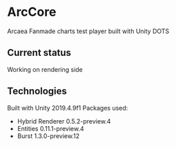 # ArcCore
Arcaea Fanmade charts test player built with Unity DOTS
## Current status
Working on rendering side
## Technologies
Built with Unity 2019.4.9f1
Packages used:
 - Hybrid Renderer 0.5.2-preview.4
 - Entities 0.11.1-preview.4
 - Burst 1.3.0-preview.12
